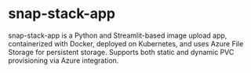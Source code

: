 # snap-stack-app
snap-stack-app is a Python and Streamlit-based image upload app, containerized with Docker, deployed on Kubernetes, and uses Azure File Storage for persistent storage. Supports both static and dynamic PVC provisioning via Azure integration.
